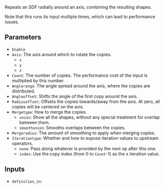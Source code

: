Repeats an SDF radially around an axis, combining the resulting shapes.

Note that this runs its input multiple times, which can lead to performance issues.

## Parameters

* `Enable`
* `Axis`: The axis around which to rotate the copies.
  * `x`
  * `y`
  * `z`
* `Count`: The number of copies. The performance cost of the input is multiplied by this number.
* `Anglerange`: The angle spread around the axis, where the copies are distributed.
* `Angleoffset`: Shifts the angle of the first copy around the axis.
* `Radiusoffset`: Offsets the copies towards/away from the axis. At zero, all copies will be centered on the axis.
* `Mergetype`: How to merge the copies.
  * `union`: Show all the shapes, without any special treatment for overlap between them.
  * `smoothunion`: Smooths overlaps between the copies.
* `Mergeradius`: The amount of smoothing to apply when merging copies.
* `Iterationtype`: Whether and how to expose iteration values to upstream operators.
  * `none`: Pass along whatever is provided by the next op after this one.
  * `index`: Use the copy index (from 0 to `Count`-1) as the x iteration value.

## Inputs

* `definition_in`: 